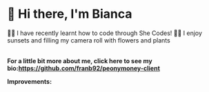 # 👋 Hi there, I'm Bianca 
👩‍💻 I have recently learnt how to code through She Codes!
🌱🌸 I enjoy sunsets and filling my camera roll with flowers and plants </b><br></br>

<b>For a little bit more about me, click here to see my bio:https://github.com/franb92/peonymoney-client </b><br>

<b>Improvements:</b><br></br>
